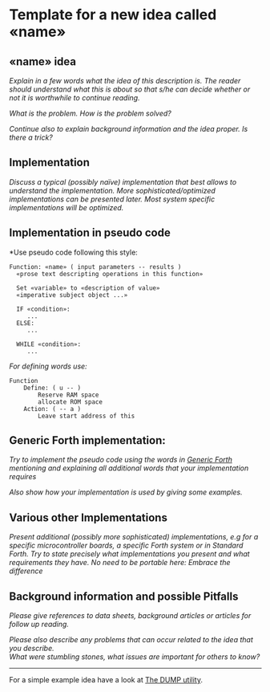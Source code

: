 # Template for a new idea called «name»

## «name» idea

*Explain in a few words what the idea of this description is.*
*The reader should understand what this is about so that s/he can decide whether or not it is worthwhile to continue reading.*

*What is the problem. How is the problem solved?*

*Continue also to explain background information and the idea proper. Is there a trick?* 

## Implementation

*Discuss a typical (possibly naïve) implementation that best allows to understand the implementation.* 
*More sophisticated/optimized implementations can be presented later. Most system specific implementations will be optimized.*

## Implementation in pseudo code

*Use pseudo code following this style:
```
Function: «name» ( input parameters -- results )
  «prose text descripting operations in this function»
 
  Set «variable» to «description of value»
  «imperative subject object ...»
  
  IF «condition»:
     ...
  ELSE:
     ...
  
  WHILE «condition»:
     ...
```
*For defining words use:*
```
Function  
	Define: ( u -- )
		Reserve RAM space 
		allocate ROM space 
	Action: ( -- a )
		Leave start address of this 
```

## Generic Forth implementation:

*Try to implement the pseudo code using the words in [Generic Forth](https://github.com/embeddingforth/embeddingForth.github.io/blob/main/minimalforth.md) mentioning and explaining all additional words that
your implementation requires*

*Also show how your implementation is used by giving some examples.*


## Various other Implementations

*Present additional (possibly more sophisticated) implementations, e.g for a specific microcontroller boards, a specific Forth system or in Standard Forth.*
*Try to state precisely what implementations you present and what requirements they have. No need to be portable here: Embrace the difference*

## Background information and possible Pitfalls

*Please give references to data sheets, background articles or articles for follow up reading.*

*Please also describe any problems that can occur related to the idea that you describe.*  
*What were stumbling stones, what issues are important for others to know?*


--- 

For a simple example idea have a look at [The DUMP utility](https://github.com/embeddingforth/embeddingForth/tree/main/System-Software/dump).
